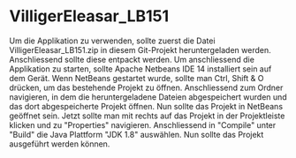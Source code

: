 # VilligerEleasar_LB151
Um die Applikation zu verwenden, sollte zuerst die Datei VilligerEleasar_LB151.zip in diesem Git-Projekt heruntergeladen werden. Anschliessend sollte diese entpackt werden. Um anschliessend die Applikation zu starten, sollte Apache Netbeans IDE 14 installiert sein auf dem Gerät. Wenn NetBeans gestartet wurde, sollte man Ctrl, Shift & O drücken, um das bestehende Projekt zu öffnen. Anschliessend zum Ordner navigieren, in dem die heruntergeladene Dateien abgespeichert wurden und das dort abgespeicherte Projekt öffnen. Nun sollte das Projekt in NetBeans geöffnet sein. Jetzt sollte man mit rechts auf das Projekt in der Projektleiste klicken und zu "Properties" navigieren. Anschliessend in "Compile" unter "Build" die Java Plattform "JDK 1.8" auswählen. Nun sollte das Projekt ausgeführt werden können.
